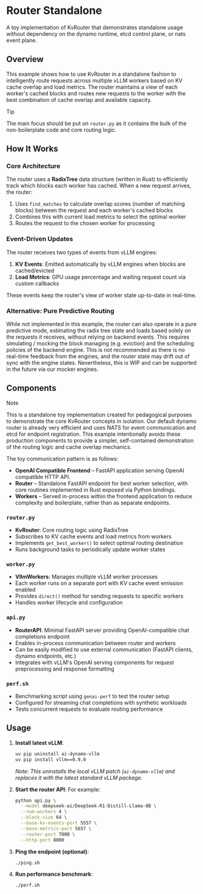 <!--
SPDX-FileCopyrightText: Copyright (c) 2024-2025 NVIDIA CORPORATION & AFFILIATES. All rights reserved.
SPDX-License-Identifier: Apache-2.0

Licensed under the Apache License, Version 2.0 (the "License");
you may not use this file except in compliance with the License.
You may obtain a copy of the License at

https://www.apache.org/licenses/LICENSE-2.0

Unless required by applicable law or agreed to in writing, software
distributed under the License is distributed on an "AS IS" BASIS,
WITHOUT WARRANTIES OR CONDITIONS OF ANY KIND, either express or implied.
See the License for the specific language governing permissions and
limitations under the License.
-->

# Router Standalone

A toy implementation of KvRouter that demonstrates standalone usage without dependency on the dynamo runtime, etcd control plane, or nats event plane.

## Overview

This example shows how to use KvRouter in a standalone fashion to intelligently route requests across multiple vLLM workers based on KV cache overlap and load metrics. The router maintains a view of each worker's cached blocks and routes new requests to the worker with the best combination of cache overlap and available capacity.

> [!Tip]
> The main focus should be put on `router.py` as it contains the bulk of the non-boilerplate code and core routing logic.

## How It Works

### Core Architecture

The router uses a **RadixTree** data structure (written in Rust) to efficiently track which blocks each worker has cached. When a new request arrives, the router:

1. Uses `find_matches` to calculate overlap scores (number of matching blocks) between the request and each worker's cached blocks
2. Combines this with current load metrics to select the optimal worker
3. Routes the request to the chosen worker for processing

### Event-Driven Updates

The router receives two types of events from vLLM engines:

1. **KV Events**: Emitted automatically by vLLM engines when blocks are cached/evicted
2. **Load Metrics**: GPU usage percentage and waiting request count via custom callbacks

These events keep the router's view of worker state up-to-date in real-time.

### Alternative: Pure Predictive Routing

While not implemented in this example, the router can also operate in a pure predictive mode, estimating the radix tree state and loads based solely on the requests it receives, without relying on backend events. This requires simulating / mocking the block managing (e.g. eviction) and the scheduling policies of the backend engine. This is not recommended as there is no real-time feedback from the engines, and the router state may drift out of sync with the engine states. Nevertheless, this is WIP and can be supported in the future via our mocker engines.

## Components

> [!Note]
> This is a standalone toy implementation created for pedagogical purposes to demonstrate the core KvRouter concepts in isolation.
> Our default dynamo router is already very efficient and uses NATS for event communication and etcd for endpoint registration.
> This example intentionally avoids these production components to provide a simpler, self-contained demonstration of the routing logic and cache overlap mechanics.
>
> The toy communication pattern is as follows:
> - **OpenAI Compatible Frontend** – FastAPI application serving OpenAI compatible HTTP API.
> - **Router** – Standalone FastAPI endpoint for best worker selection, with core routines implemented in Rust exposed via Python bindings.
> - **Workers** – Served in-process within the frontend application to reduce complexity and boilerplate, rather than as separate endpoints.

### `router.py`
- **KvRouter**: Core routing logic using RadixTree
- Subscribes to KV cache events and load metrics from workers
- Implements `get_best_worker()` to select optimal routing destination
- Runs background tasks to periodically update worker states

### `worker.py`
- **VllmWorkers**: Manages multiple vLLM worker processes
- Each worker runs on a separate port with KV cache event emission enabled
- Provides `direct()` method for sending requests to specific workers
- Handles worker lifecycle and configuration

### `api.py`
- **RouterAPI**: Minimal FastAPI server providing OpenAI-compatible chat completions endpoint
- Enables in-process communication between router and workers
- Can be easily modified to use external communication (FastAPI clients, dynamo endpoints, etc.)
- Integrates with vLLM's OpenAI serving components for request preprocessing and response formatting

### `perf.sh`
- Benchmarking script using `genai-perf` to test the router setup
- Configured for streaming chat completions with synthetic workloads
- Tests concurrent requests to evaluate routing performance

## Usage

1. **Install latest vLLM**:
   ```bash
   uv pip uninstall ai-dynamo-vllm
   uv pip install vllm==0.9.0
   ```
   *Note: This uninstalls the local vLLM patch (`ai-dynamo-vllm`) and replaces it with the latest standard vLLM package.*

2. **Start the router API**:
   For example:
   ```bash
   python api.py \
     --model deepseek-ai/DeepSeek-R1-Distill-Llama-8B \
     --num-workers 4 \
     --block-size 64 \
     --base-kv-events-port 5557 \
     --base-metrics-port 5657 \
     --router-port 7000 \
     --http-port 8000
    ```

3. **Ping the endpoint (optional)**:
   ```bash
   ./ping.sh
   ```

4. **Run performance benchmark**:
   ```bash
   ./perf.sh
   ```
